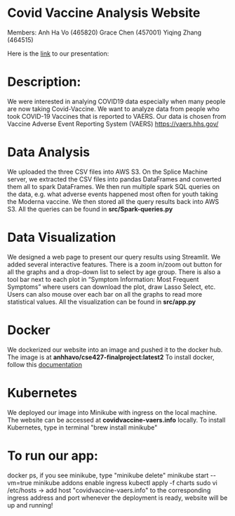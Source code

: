 # Covid Vaccine Analysis Website 

Members:
Anh Ha Vo (465820)
Grace Chen (457001)
Yiqing Zhang (464515)

Here is the [link](https://docs.google.com/presentation/d/1ZDso8ozNYUeNIeNqH7aPHa4RfmYP0OogNlmidDm01z4/edit#slide=id.gd5d4def508_0_565) to our presentation:

# Description:
We were interested in analying COVID19 data especially when many people are now taking Covid-Vaccine. We want to analyze data from people who took COVID-19 Vaccines that is reported to VAERS. Our data is chosen from Vaccine Adverse Event Reporting System (VAERS) https://vaers.hhs.gov/

# Data Analysis
We uploaded the three CSV files into AWS S3. On the Splice Machine server, we extracted the CSV files into pandas DataFrames and converted them all to spark DataFrames. We then run multiple spark SQL queries on the data, e.g. what adverse events happened most often for youth taking the Moderna vaccine. We then stored all the query results back into AWS S3.
All the queries can be found in **src/Spark-queries.py**

# Data Visualization
We designed a web page to present our query results using Streamlit. We added several interactive features. There is a zoom in/zoom out button for all the graphs and a drop-down list to select by age group. There is also a tool bar next to each plot in “Symptom Information: Most Frequent Symptoms” where users can download the plot, draw Lasso Select, etc. Users can also mouse over each bar on all the graphs to read more statistical values.
All the visualization can be found in **src/app.py**

# Docker
We dockerized our website into an image and pushed it to the docker hub. The image is at **anhhavo/cse427-finalproject:latest2**
To install docker, follow this [documentation](https://docs.google.com/presentation/d/1ZAFXAtPQ4YvD2UwwhlDhSmoT0zgeY0sMVansX-XjlbQ/edit?usp=sharing)

# Kubernetes
We deployed our image into Minikube with ingress on the local machine. The website can be accessed at **covidvaccine-vaers.info** locally.
To install Kubernetes, type in terminal "brew install minikube"

# To run our app:
docker ps, if you see minikube, type "minikube delete"
minikube start --vm=true
minikube addons enable ingress
kubectl apply -f charts
sudo vi /etc/hosts -> add host "covidvaccine-vaers.info" to the corresponding ingress address and port
whenever the deployment is ready, website will be up and running!
